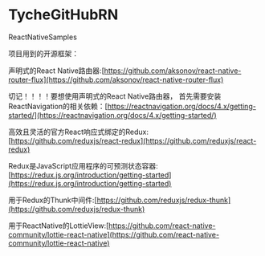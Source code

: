 # TycheGitHubRN
ReactNativeSamples


项目用到的开源框架：

声明式的React Native路由器:[https://github.com/aksonov/react-native-router-flux](https://github.com/aksonov/react-native-router-flux)

切记！！！！要想使用声明式的React Native路由器，
首先需要安装ReactNavigation的相关依赖：[https://reactnavigation.org/docs/4.x/getting-started/](https://reactnavigation.org/docs/4.x/getting-started/)

高效且灵活的官方React响应式绑定的Redux:[https://github.com/reduxjs/react-redux](https://github.com/reduxjs/react-redux)

Redux是JavaScript应用程序的可预测状态容器:[https://redux.js.org/introduction/getting-started](https://redux.js.org/introduction/getting-started)

用于Redux的Thunk中间件:[https://github.com/reduxjs/redux-thunk](https://github.com/reduxjs/redux-thunk)

用于ReactNative的LottieView:[https://github.com/react-native-community/lottie-react-native](https://github.com/react-native-community/lottie-react-native)
